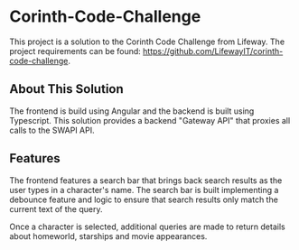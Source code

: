 # Corinth-Code-Challenge
This project is a solution to the Corinth Code Challenge from Lifeway. The project requirements can be found:
https://github.com/LifewayIT/corinth-code-challenge.

## About This Solution

The frontend is build using Angular and the backend is built using Typescript. This solution provides a backend "Gateway API" that proxies all calls to the SWAPI API.

## Features

The frontend features a search bar that brings back search results as the user types in a character's name. The search bar is built implementing a debounce feature and logic to ensure that search results only match the current text of the query.

Once a character is selected, additional queries are made to return details about homeworld, starships and movie appearances.
